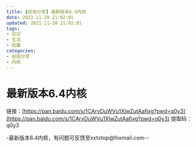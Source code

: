 ```yaml
---
title: [经验分享] 最新版本6.4内核
date: 2022-11-20 21:02:01
updated: 2021-11-20 21:02:01
tags: 
- 日记
- 生活
- 短篇
categories: 
- 经验分享
- 内核
---
```

# 最新版本6.4内核

链接：[https://pan.baidu.com/s/1CArvDuWVu1XlwZutAafixg?pwd=q0y3](https://pan.baidu.com/s/1CArvDuWVu1XlwZutAafixg?pwd=q0y3)
提取码：q0y3

-最新版本6.4内核，有问题可反馈至xxtxtop@foxmail.com--

